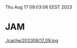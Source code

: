 Thu Aug 17 09:03:06 EEST 2023
# JAM
<a href='./cache/202308/17_09.log'>./cache/202308/17_09.log</a>
